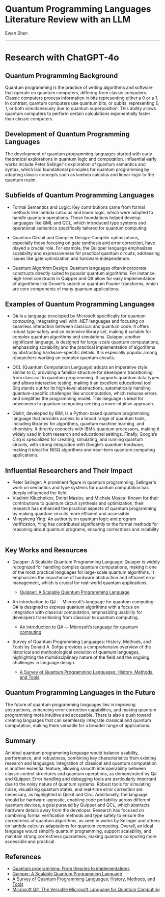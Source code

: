 # Quantum Programming Languages Literature Review with an LLM

Ewan Shen

---
# Research with ChatGPT-4o
## Quantum Programming Background
Quantum programming is the practice of writing algorithms and software that operate on quantum computers, differing from classic computers. Classic computers process information in bits representing either a 0 or a 1. In contrast, quantum computers use quantum bits, or qubits, representing 0, 1, or both simultaneously due to quantum superposition. This ability allows quantum computers to perform certain calculations exponentially faster than classic computers.

## Development of Quantum Programming Languages
The development of quantum programming languages started with early theoretical explorations in quantum logic and computation. Influential early works include Peter Selinger's exploration of quantum semantics and syntax, which laid foundational principles for quantum programming by adapting classic concepts such as lambda calculus and linear logic to the quantum realm.

## Subfields of Quantum Programming Languages
* Formal Semantics and Logic: Key contributions came from formal methods like lambda calculus and linear logic, which were adapted to handle quantum operations. These foundations helped develop languages like QML and QCL, which introduced type systems and operational semantics specifically tailored for quantum computing.

* Quantum Circuit and Compiler Design: Compiler optimizations, especially those focusing on gate synthesis and error correction, have played a crucial role. For example, the Quipper language emphasizes scalability and expressiveness for practical quantum circuits, addressing issues like gate optimization and hardware independence​.

* Quantum Algorithm Design: Quantum languages often incorporate constructs directly suited to popular quantum algorithms. For instance, high-level constructs in Quipper and Q# allow for easy implementation of algorithms like Grover’s search or quantum Fourier transforms, which are core components of many quantum applications.

## Examples of Quantum Programming Languages

* Q# is a language developed by Microsoft specifically for quantum computing, integrating well with .NET languages and focusing on seamless interaction between classical and quantum code. It offers robust type safety and an extensive library set, making it suitable for complex quantum algorithms and simulations. Quipper, another significant language, is designed for large-scale quantum computations, emphasizing scalability and the practical implementation of algorithms by abstracting hardware-specific details. It is especially popular among researchers working on complex quantum circuits.

* QCL (Quantum Computation Language) adopts an imperative style similar to C, providing a familiar structure for developers transitioning from classical to quantum programming. It supports quantum data types and allows interactive testing, making it an excellent educational tool. Silq stands out for its high-level abstractions, automatically handling quantum-specific challenges like uncomputation, which reduces errors and simplifies the programming model. This language is ideal for newcomers to quantum computing seeking a more intuitive approach.

* Qiskit, developed by IBM, is a Python-based quantum programming language that provides access to a broad range of quantum tools, including libraries for algorithms, quantum machine learning, and chemistry. It directly connects with IBM’s quantum processors, making it widely used in both research and educational settings. Finally, Google’s Cirq is specialized for creating, simulating, and running quantum circuits, with strong integration with Google’s quantum hardware, making it ideal for NISQ algorithms and near-term quantum computing applications.

## Influential Researchers and Their Impact
* Peter Selinger: A prominent figure in quantum programming, Selinger's work on semantics and type systems for quantum computation has deeply influenced the field.
* Vladimir Kliuchnikov, Dmitri Maslov, and Michele Mosca: Known for their contributions to quantum circuit synthesis and optimization, their research has enhanced the practical aspects of quantum programming by making quantum circuits more efficient and accessible​.
* Mingsheng Ying: An authority on quantum logic and program verification, Ying has contributed significantly to the formal methods for reasoning about quantum programs, ensuring correctness and reliability​.

## Key Works and Resources
* Quipper: A Scalable Quantum Programming Language: Quipper is widely recognized for handling complex quantum computations, making it one of the most practical languages for large-scale quantum algorithms. It emphasizes the importance of hardware abstraction and efficient error management, which is crucial for real-world quantum applications​.
  * [Quipper: A Scalable Quantum Programming Language](https://ar5iv.labs.arxiv.org/html/1304.3390)

* An introduction to Q# — Microsoft’s language for quantum computing: Q# is designed to express quantum algorithms with a focus on integration with classical computation, emphasizing usability for developers transitioning from classical to quantum computing.
  * [An introduction to Q# — Microsoft’s language for quantum computing](https://medium.com/free-code-camp/an-introduction-to-q-64beaff53a00)

* Survey of Quantum Programming Languages: History, Methods, and Tools by Donald A. Sofge provides a comprehensive overview of the historical and methodological evolution of quantum languages, highlighting the multidisciplinary nature of the field and the ongoing challenges in language design​.
  * [A Survey of Quantum Programming Languages: History, Methods, and Tools](https://arxiv.org/abs/0804.1118)

## Quantum Programming Languages in the Future
The future of quantum programming languages lies in improving abstractions, enhancing error correction capabilities, and making quantum programming more intuitive and accessible. There is also a push toward creating languages that can seamlessly integrate classical and quantum computation, making them versatile for a broader range of applications.

## Summary

An ideal quantum programming language would balance usability, performance, and robustness, combining key characteristics from existing research and languages. Integration of classical and quantum computation is another essential feature, allowing smooth interoperability between classic control structures and quantum operations, as demonstrated by Q# and Quipper. Error handling and debugging tools are particularly important due to the noisy nature of quantum systems. Robust tools for simulating noise, visualizing quantum states, and real-time error correction are necessary, as highlighted in Qiskit and Cirq. Additionally, the language should be hardware-agnostic, enabling code portability across different quantum devices, a goal pursued by Quipper and QCL, which abstracts hardware details away from the developer​. Research has focused on combining formal verification methods and type safety to ensure the correctness of quantum algorithms, as seen in works by Selinger and others on lambda calculus adaptations for quantum computing. Overall, an ideal language would simplify quantum programming, support scalability, and maintain strong correctness guarantees, making quantum computing more accessible and practical.

## References
* [Quantum programming: From theories to implementations](https://link.springer.com/article/10.1007/s11434-012-5147-6)
* [Quipper: A Scalable Quantum Programming Language](https://ar5iv.labs.arxiv.org/html/1304.3390)
* [A Survey of Quantum Programming Languages: History, Methods, and Tools](https://arxiv.org/abs/0804.1118)
* [Microsoft Q#, The Versatile Microsoft Language for Quantum Computing](https://quantumzeitgeist.com/quantum-computing-microsoft-q/)
